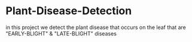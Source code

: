 # Plant-Disease-Detection
in this project we detect the plant disease that occurs on the leaf that are "EARLY-BLIGHT" &amp; "LATE-BLIGHT" diseases
